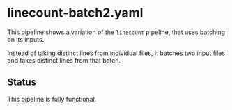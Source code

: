# linecount-batch2.yaml

This pipeline shows a variation of the `linecount` pipeline, that uses
batching on its inputs.

Instead of taking distinct lines from individual files, it batches
two input files and takes distinct lines from that batch.

## Status

This pipeline is fully functional.